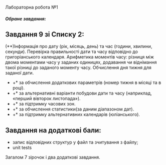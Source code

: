 Лабораторна робота №1


##### Обране завдання:

## Завдання 9 зі Списку 2: 

(*\*)Інформація про дату (рік, місяць, день) та час (години, хвилини, секунди). Перевірка правильності дати та часу відповідно до григоріанського календаря. Арифметика моментів часу: різниця між двома моментами часу у заданих одиницях, додавання чи віднімання такої різниці до заданого моменту часу. Обчислення дня тижня для заданої дати.
- +\* за обчислення додаткових параметрів (номер тижня в місяці та в році).
- +\* за альтернативні варіанти побудови дати та часу (наприклад, «перший вівторок листопада»).
- +\* за підтримку часових зон.
- +\* за обчислення статистики(за даним діапазоном дат).
- +\* за підтримку альтернативних календарів (юліанського).


## Завдання на додаткові бали:
- запис відповідних структур у файл та зчитування з файлу;
- unit tests

Загалом 7 зірочок і два додаткові завдання.

